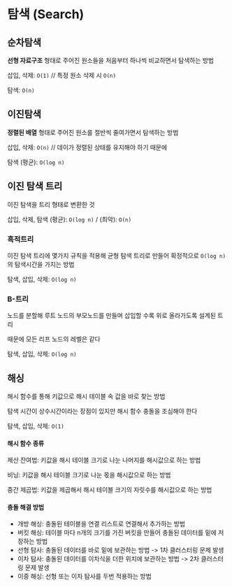 # 탐색 (Search)
## 순차탐색

**선형 자료구조** 형태로 주어진 원소들을 처음부터 하나씩 비교하면서 탐색하는 방법

삽입, 삭제: `O(1)`	// 특정 원소 삭제 시 `O(n)`

탐색: `O(n)`

## 이진탐색

**정렬된 배열** 형태로 주어진 원소를 절반씩 줄여가면서 탐색하는 방법

삽입, 삭제: `O(n)`	// 데이가 정렬된 상태를 유지해야 하기 때문에

탐색 (평균): `O(log n)`

## 이진 탐색 트리

이진 탐색을 트리 형태로 변환한 것

삽입, 삭제, 탐색 (평균): `O(log n)` / (최악): `O(n)`

### 흑적트리

이진 탐색 트리에 몇가지 규칙을 적용해 균형 탐색 트리로 만들어 확정적으로 `O(log n)`의 탐색시간을 가지는 방법

탐색, 삽입, 삭제: `O(log n)`

### B-트리

노드를 분할해 루트 노드의 부모노드를 만들며 삽입할 수록 위로 올라가도록 설계된 트리

때문에 모든 리프 노드의 레벨은 같다

탐색, 삽입, 삭제: `O(log n)`

## 해싱

해시 함수를 통해 키값으로 해시 테이블 속 값을 바로 찾는 방법

탐색 시간이 상수시간이라는 장점이 있지만 해시 함수 충돌을 조심해야 한다

탐색, 삽입, 삭제: `O(1)`

#### 해시 함수 종류

제산 잔여법: 키값을 해시 테이블 크기로 나눈 나머지를 해시값으로 하는 방법

비닝: 키값을 해시 테이블 크기로 나눈 몫을 해시값으로 하는 방법

중간 제곱법: 키값을 제곱해서 해시 테이블 크기의 자릿수를 해시값으로 하는 방법

#### 충돌 해결 방법

- 개방 해싱: 충돌된 테이블을 연결 리스트로 연결해서 추가하는 방법
- 버킷 해싱: 테이블 마다 n개의 크기를 가진 버킷을 만들어 충돌된 데이터를 밑에 저장하는 방법
- 선형 탐사: 충돌된 데이터를 바로 밑에 보관하는 방법 -> 1차 클러스터링 문제 발생
- 이차 탐사: 충돌된 데이터를 이차식을 더한 위치에 보관하는 방법 -> 2차 클러스터링 문제 발생
- 이중 해싱: 선형 또는 이차 탐사를 두번 적용하는 방법

